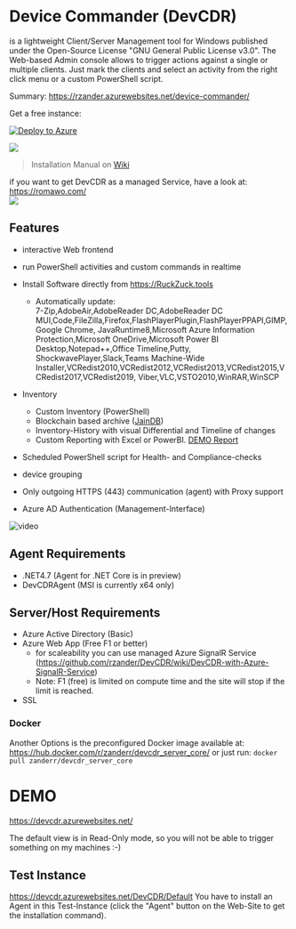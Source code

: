 # Device Commander (DevCDR)
is a lightweight Client/Server Management tool for Windows published under the Open-Source License "GNU General Public License v3.0".
The Web-based Admin console allows to trigger actions against a single or multiple clients. Just mark the clients and select an activity from the right click menu or a custom PowerShell script.

Summary: https://rzander.azurewebsites.net/device-commander/

Get a free instance:

[![Deploy to Azure](https://aka.ms/deploytoazurebutton)](https://portal.azure.com/#create/Microsoft.Template/uri/https%3A%2F%2Fraw.githubusercontent.com%2Frzander%2FDevCDR%2FServerCore31%2Fazuredeploy.json)

<a href="https://azuredeploy.net/?repository=https://github.com/rzander/devcdr/tree/ServerCore31" target="_blank">
    <img src="http://azuredeploy.net/deploybutton.png"/>
</a>

> Installation Manual on [Wiki](https://github.com/rzander/DevCDR/wiki/Deploy-to-Azure)

if you want to get DevCDR as a managed Service, have a look at: https://romawo.com/  
![](https://romawo.com/images/ROMAWO_Header_green_72.png)

## Features
* interactive Web frontend 
* run PowerShell activities and custom commands in realtime
* Install Software directly from https://RuckZuck.tools
  * Automatically update:  
7-Zip,AdobeAir,AdobeReader DC,AdobeReader DC MUI,Code,FileZilla,Firefox,FlashPlayerPlugin,FlashPlayerPPAPI,GIMP,Google Chrome,	JavaRuntime8,Microsoft Azure Information Protection,Microsoft OneDrive,Microsoft Power BI Desktop,Notepad++,Office Timeline,Putty,	ShockwavePlayer,Slack,Teams Machine-Wide Installer,VCRedist2010,VCRedist2012,VCRedist2013,VCRedist2015,VCRedist2017,VCRedist2019,	Viber,VLC,VSTO2010,WinRAR,WinSCP
 
* Inventory
  * Custom Inventory (PowerShell)
  * Blockchain based archive ([JainDB](https://github.com/rzander/jaindb))
  * Inventory-History with visual Differential and Timeline of changes
  * Custom Reporting with Excel or PowerBI.  [DEMO Report](https://app.powerbi.com/view?r=eyJrIjoiNzUyNDkzNDAtZmFiMC00MGUyLTgyZDUtZmY4ZWZiODAzMjZhIiwidCI6ImVkNDI1ODAyLTExODYtNDRkZS04ODIzLWE0YTU3ZDE0MGEyOCIsImMiOjh9)
* Scheduled PowerShell script for Health- and Compliance-checks
* device grouping
* Only outgoing HTTPS (443) communication (agent) with Proxy support
* Azure AD Authentication (Management-Interface)

![video](https://rzander.azurewebsites.net/content/images/2018/07/devcdr.gif)

## Agent Requirements
* .NET4.7 (Agent for .NET Core is in preview)
* DevCDRAgent (MSI is currently x64 only)

## Server/Host Requirements
* Azure Active Directory (Basic)
* Azure Web App (Free F1 or better)
   * for scaleability you can use managed Azure SignalR Service (https://github.com/rzander/DevCDR/wiki/DevCDR-with-Azure-SignalR-Service)
   * Note: F1 (free) is limited on compute time and the site will stop if the limit is reached.
* SSL

### Docker
Another Options is the preconfigured Docker image available at: https://hub.docker.com/r/zanderr/devcdr_server_core/
or just run:
`docker pull zanderr/devcdr_server_core`

# DEMO
https://devcdr.azurewebsites.net/ 

The default view is in Read-Only mode, so you will not be able to trigger something on my machines :-)
## Test Instance
https://devcdr.azurewebsites.net/DevCDR/Default
You have to install an Agent in this Test-Instance (click the "Agent" button on the Web-Site to get the installation command).

